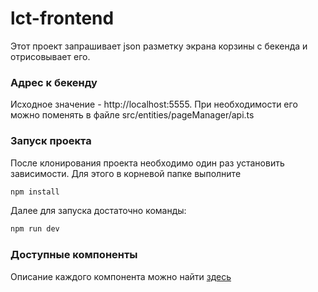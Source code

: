 # lct-frontend
Этот проект запрашивает json разметку экрана корзины с бекенда и отрисовывает его.

### Адрес к бекенду
Исходное значение - http://localhost:5555. При необходимости его можно поменять в файле src/entities/pageManager/api.ts

### Запуск проекта
После клонирования проекта необходимо один раз установить зависимости. Для этого в корневой папке выполните
```sh
npm install
```

Далее для запуска достаточно команды:
```sh
npm run dev
```

### Доступные компоненты
Описание каждого компонента можно найти [здесь](components.md)
